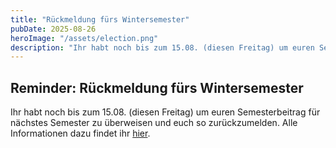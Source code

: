 ```yaml
---
title: "Rückmeldung fürs Wintersemester"
pubDate: 2025-08-26
heroImage: "/assets/election.png"
description: "Ihr habt noch bis zum 15.08. (diesen Freitag) um euren Semesterbeitrag für nächstes Semester zu überweisen und euch so zurückzumelden."
---
```


## Reminder: Rückmeldung fürs Wintersemester

Ihr habt noch bis zum 15.08. (diesen Freitag) um euren Semesterbeitrag für nächstes Semester zu überweisen und euch so zurückzumelden. Alle Informationen dazu findet ihr [hier](https://www.uni-leipzig.de/studium/im-studium/studienorganisation/rueckmeldung-und-semesterbeitrag).
